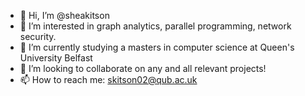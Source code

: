 - 👋 Hi, I’m @sheakitson
- 👀 I’m interested in graph analytics, parallel programming, network security.
- 🌱 I’m currently studying a masters in computer science at Queen's University Belfast
- 💞️ I’m looking to collaborate on any and all relevant projects! 
- 📫 How to reach me: skitson02@qub.ac.uk

<!---
sheakitson/sheakitson is a ✨ special ✨ repository because its `README.md` (this file) appears on your GitHub profile.
You can click the Preview link to take a look at your changes.
--->
